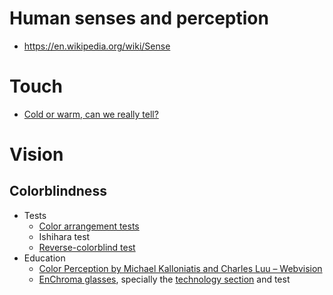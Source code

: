 # Human senses and perception
- https://en.wikipedia.org/wiki/Sense

# Touch
- [Cold or warm, can we really tell?](https://www.scientificamerican.com/article/cold-or-warm-can-we-really-tell/)

# Vision
## Colorblindness
- Tests
  - [Color arrangement tests](http://www.color-blindness.com/color-arrangement-test/)
  - Ishihara test
  - [Reverse-colorblind test](http://www.cs.unm.edu/~aaron/creative/colorTest.htm)
- Education
  - [Color Perception by Michael Kalloniatis and Charles Luu – Webvision](webvision.med.utah.edu/book/part-viii-gabac-receptors/color-perception/#deficiencies)
  - [EnChroma glasses](http://enchroma.com), specially the [technology section](http://enchroma.com/technology/) and test

